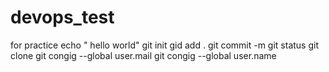 # devops_test
for practice
echo " hello world"
git init
gid add .
git commit -m 
git status
git clone
git congig --global user.mail
git congig --global user.name
